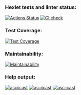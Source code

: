 ### Hexlet tests and linter status:
[![Actions Status](https://github.com/SlashDimka/python-project-50/workflows/hexlet-check/badge.svg)](https://github.com/SlashDimka/python-project-50/actions)
[![CI check](https://github.com/SlashDimka/python-project-50/actions/workflows/main.yml/badge.svg)](https://github.com/SlashDimka/python-project-50/actions/workflows/main.yml)

### Test Coverage:
[![Test Coverage](https://api.codeclimate.com/v1/badges/f06ecbbd4cc7d887d05d/test_coverage)](https://codeclimate.com/github/SlashDimka/python-project-50/test_coverage)

### Maintainability:
[![Maintainability](https://api.codeclimate.com/v1/badges/f06ecbbd4cc7d887d05d/maintainability)](https://codeclimate.com/github/SlashDimka/python-project-50/maintainability)

### Help output:
[![asciicast](https://asciinema.org/a/BCrYMBot1PEBruRbLfrwSjiSG.svg)](https://asciinema.org/a/BCrYMBot1PEBruRbLfrwSjiSG)
[![asciicast](https://asciinema.org/a/2YZuOGtMNrZ386aUf8UJbJMXM.svg)](https://asciinema.org/a/2YZuOGtMNrZ386aUf8UJbJMXM)
[![asciicast](https://asciinema.org/a/icwSHjI1fQBQUSnQO5npGbME8.svg)](https://asciinema.org/a/icwSHjI1fQBQUSnQO5npGbME8)
